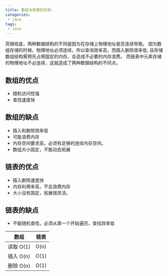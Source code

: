 ```yaml
---
title: 数组与链表的区别
categories:
 - java
tags: 
 - java
---
```


究根结底，两种数据结构的不同是因为在存储上物理地址是否连续导致。
因为数组存储的时候，物理地址必须连续，所以查询效率高，而插入删除效率低,
且存储数组结构需预先占用固定的内存，会造成不必要的内存浪费。
而链表中元素存储的物理地址不必连续，这就造成了两种数据结构的不同点。

## 数组的优点
* 随机访问性强
* 查找速度快
## 数组的缺点
* 插入和删除效率低
* 可能浪费内存
* 内存空间要求高，必须有足够的连续内存空间。
* 数组大小固定，不能动态拓展
## 链表的优点
* 插入删除速度快
* 内存利用率高，不会浪费内存
* 大小没有固定，拓展很灵活。
## 链表的缺点
* 不能随机查找，必须从第一个开始遍历，查找效率低

|数组|链表|
|----|----|
|读取	O(1) | O(n) |
|插入	O(n) | O(1) |
|删除	O(n) | O(1) |